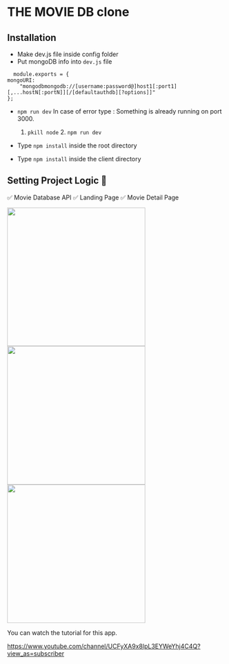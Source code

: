 # THE MOVIE DB clone

## Installation
- Make dev.js file inside config folder
- Put mongoDB info into ``dev.js`` file 
```JS
  module.exports = {
mongoURI:
    "mongodbmongodb://[username:password@]host1[:port1][,...hostN[:portN]][/[defaultauthdb][?options]]"
};
  ```
- `npm run dev` 
 In case of error type : Something is already running on port 3000.
     1. `pkill node` 2. `npm run dev`

- Type `npm install` inside the root directory 
- Type `npm install` inside the client directory

## Setting Project Logic 🚀
✅ Movie Database API    ✅ Landing Page    ✅ Movie Detail Page


<img src="https://user-images.githubusercontent.com/63557021/107699275-25441a80-6cb6-11eb-85af-586c469cccd3.png" width="320"><img src="https://user-images.githubusercontent.com/63557021/107699719-c4691200-6cb6-11eb-832f-0d44a37fa032.png" width="320"><img src="https://user-images.githubusercontent.com/63557021/107700014-2b86c680-6cb7-11eb-912e-ce64a2fbd05e.png" width="320">






You can watch the tutorial for this app.

https://www.youtube.com/channel/UCFyXA9x8lpL3EYWeYhj4C4Q?view_as=subscriber

